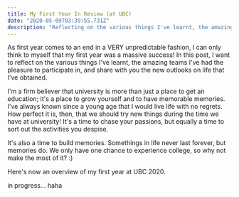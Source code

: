 ```yaml
---
title: My First Year In Review (at UBC)
date: "2020-05-09T03:39:55.731Z"
description: "Reflecting on the various things I've learnt, the amazing teams I've had the pleasure to participate in, and the new outlooks on life that I've obtained."
---
```


As first year comes to an end in a VERY unpredictable fashion, I can only think to myself that my first year was a massive success! In this post, I want to reflect on the various things I've learnt, the amazing teams I've had the pleasure to participate in, and share with you the new outlooks on life that I've obtained.

I'm a firm believer that university is more than just a place to get an education; it's a place to grow yourself and to have memorable memories. I've always known since a young age that I would live life with no regrets. How perfect it is, then, that we should try new things during the time we have at university! It's a time to chase your passions, but equally a time to sort out the activities you despise. 

It's also a time to build memories. Somethings in life never last forever, but memories do. We only have one chance to experience college, so why not make the most of it? :)

Here's now an overview of my first year at UBC 2020.

in progress... haha